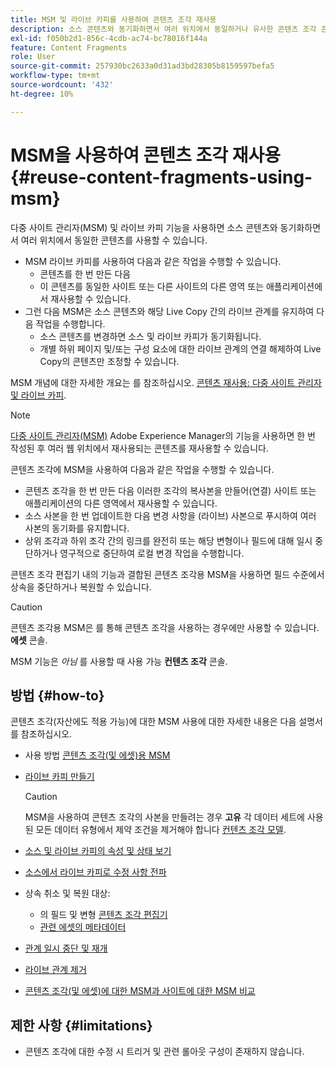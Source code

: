 ```yaml
---
title: MSM 및 라이브 카피를 사용하여 콘텐츠 조각 재사용
description: 소스 콘텐츠와 동기화하면서 여러 위치에서 동일하거나 유사한 콘텐츠 조각 콘텐츠를 사용하기 위해 MSM의 라이브 카피 기능을 사용하는 방법에 대해 알아봅니다.
exl-id: f050b2d1-856c-4cdb-ac74-bc78016f144a
feature: Content Fragments
role: User
source-git-commit: 257930bc2633a0d31ad3bd28305b8159597befa5
workflow-type: tm+mt
source-wordcount: '432'
ht-degree: 10%

---
```


# MSM을 사용하여 콘텐츠 조각 재사용 {#reuse-content-fragments-using-msm}

다중 사이트 관리자(MSM) 및 라이브 카피 기능을 사용하면 소스 콘텐츠와 동기화하면서 여러 위치에서 동일한 콘텐츠를 사용할 수 있습니다.

* MSM 라이브 카피를 사용하여 다음과 같은 작업을 수행할 수 있습니다.
   * 콘텐츠를 한 번 만든 다음
   * 이 콘텐츠를 동일한 사이트 또는 다른 사이트의 다른 영역 또는 애플리케이션에서 재사용할 수 있습니다.
* 그런 다음 MSM은 소스 콘텐츠와 해당 Live Copy 간의 라이브 관계를 유지하여 다음 작업을 수행합니다.
   * 소스 콘텐츠를 변경하면 소스 및 라이브 카피가 동기화됩니다.
   * 개별 하위 페이지 및/또는 구성 요소에 대한 라이브 관계의 연결 해제하여 Live Copy의 콘텐츠만 조정할 수 있습니다.

MSM 개념에 대한 자세한 개요는 를 참조하십시오. [콘텐츠 재사용: 다중 사이트 관리자 및 라이브 카피](/help/sites-cloud/administering/msm/overview.md).

>[!NOTE]
>
>[다중 사이트 관리자(MSM)](/help/sites-cloud/administering/msm/overview.md) Adobe Experience Manager의 기능을 사용하면 한 번 작성된 후 여러 웹 위치에서 재사용되는 콘텐츠를 재사용할 수 있습니다.

콘텐츠 조각에 MSM을 사용하여 다음과 같은 작업을 수행할 수 있습니다.

* 콘텐츠 조각을 한 번 만든 다음 이러한 조각의 복사본을 만들어(연결) 사이트 또는 애플리케이션의 다른 영역에서 재사용할 수 있습니다.
* 소스 사본을 한 번 업데이트한 다음 변경 사항을 (라이브) 사본으로 푸시하여 여러 사본의 동기화를 유지합니다.
* 상위 조각과 하위 조각 간의 링크를 완전히 또는 해당 변형이나 필드에 대해 일시 중단하거나 영구적으로 중단하여 로컬 변경 작업을 수행합니다.

콘텐츠 조각 편집기 내의 기능과 결합된 콘텐츠 조각용 MSM을 사용하면 필드 수준에서 상속을 중단하거나 복원할 수 있습니다.

>[!CAUTION]
>
>콘텐츠 조각용 MSM은 를 통해 콘텐츠 조각을 사용하는 경우에만 사용할 수 있습니다. **에셋** 콘솔.
>
>MSM 기능은 *아님* 를 사용할 때 사용 가능 **컨텐츠 조각** 콘솔.

## 방법 {#how-to}

콘텐츠 조각(자산에도 적용 가능)에 대한 MSM 사용에 대한 자세한 내용은 다음 설명서를 참조하십시오.

* 사용 방법 [콘텐츠 조각(및 에셋)용 MSM](/help/assets/reuse-assets-using-msm.md)

* [라이브 카피 만들기](/help/assets/reuse-assets-using-msm.md)

  >[!CAUTION]
  >
  >MSM을 사용하여 콘텐츠 조각의 사본을 만들려는 경우 **고유** 각 데이터 세트에 사용된 모든 데이터 유형에서 제약 조건을 제거해야 합니다 [컨텐츠 조각 모델](/help/assets/content-fragments/content-fragments-models.md).

* [소스 및 라이브 카피의 속성 및 상태 보기](/help/assets/reuse-assets-using-msm.md#properties)
* [소스에서 라이브 카피로 수정 사항 전파](/help/assets/reuse-assets-using-msm.md#rollout-sync)
* 상속 취소 및 복원 대상:
   * 의 필드 및 변형 [콘텐츠 조각 편집기](/help/assets/content-fragments/content-fragments-variations.md#inheritance)
   * [관련 에셋의 메타데이터](/help/assets/content-fragments/content-fragments-variations.md#canceling-reenabling-inheritance-individual-items)
* [관계 일시 중단 및 재개](/help/assets/reuse-assets-using-msm.md#suspend-resume)
* [라이브 관계 제거](/help/assets/reuse-assets-using-msm.md#detach)
* [콘텐츠 조각(및 에셋)에 대한 MSM과 사이트에 대한 MSM 비교](/help/assets/reuse-assets-using-msm.md#comparison)

## 제한 사항 {#limitations}

* 콘텐츠 조각에 대한 수정 시 트리거 및 관련 롤아웃 구성이 존재하지 않습니다.
